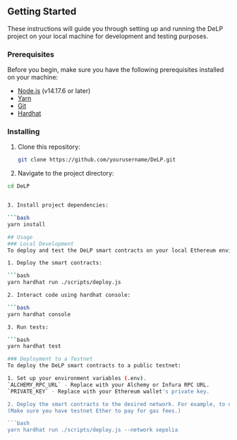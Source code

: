 ## Getting Started

These instructions will guide you through setting up and running the DeLP project on your local machine for development and testing purposes.

### Prerequisites

Before you begin, make sure you have the following prerequisites installed on your machine:

- [Node.js](https://nodejs.org/) (v14.17.6 or later)
- [Yarn](https://yarnpkg.com/)
- [Git](https://git-scm.com/)
- [Hardhat](https://hardhat.org/)

### Installing

1. Clone this repository:

   ```bash
   git clone https://github.com/yourusername/DeLP.git

2. Navigate to the project directory:

  ```bash
  cd DeLP


3. Install project dependencies:

  ```bash
  yarn install

## Usage
### Local Development
To deploy and test the DeLP smart contracts on your local Ethereum environment:

1. Deploy the smart contracts:

  ```bash
  yarn hardhat run ./scripts/deploy.js

2. Interact code using hardhat console:

  ```bash
  yarn hardhat console

3. Run tests:

  ```bash
  yarn hardhat test

### Deployment to a Testnet
To deploy the DeLP smart contracts to a public testnet:

1. Set up your environment variables (.env).
  `ALCHEMY_RPC_URL` - Replace with your Alchemy or Infura RPC URL.
  `PRIVATE_KEY` - Replace with your Ethereum wallet's private key.

2. Deploy the smart contracts to the desired network. For example, to deploy on the Sepolia testnet:
(Make sure you have testnet Ether to pay for gas fees.)

  ```bash
  yarn hardhat run ./scripts/deploy.js --network sepolia

